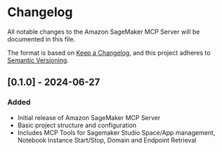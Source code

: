 # Changelog

All notable changes to the Amazon SageMaker MCP Server will be documented in this file.

The format is based on [Keep a Changelog](https://keepachangelog.com/en/1.0.0/),
and this project adheres to [Semantic Versioning](https://semver.org/spec/v2.0.0.html).

## [0.1.0] - 2024-06-27

### Added
- Initial release of Amazon SageMaker MCP Server
- Basic project structure and configuration
- Includes MCP Tools for Sagemaker Studio Space/App management, Notebook Instance Start/Stop, Domain and Endpoint Retrieval
